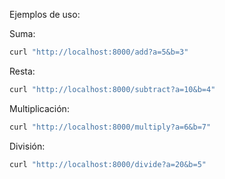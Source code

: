 


Ejemplos de uso:

Suma:

```bash
curl "http://localhost:8000/add?a=5&b=3"
```
Resta:

```bash
curl "http://localhost:8000/subtract?a=10&b=4"
```
Multiplicación:

```bash
curl "http://localhost:8000/multiply?a=6&b=7"
```
División:

```bash
curl "http://localhost:8000/divide?a=20&b=5"
```